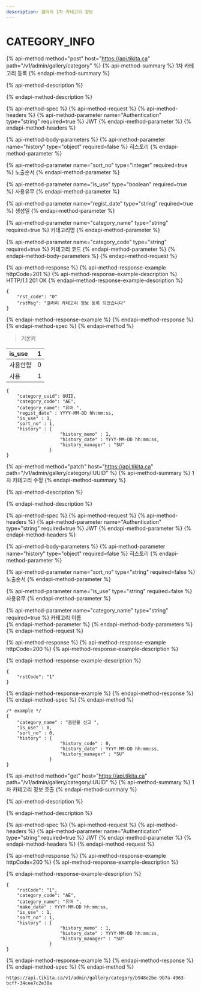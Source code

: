 ```yaml
---
description: 갤러리 1차 카테고리 정보
---
```


# CATEGORY\_INFO

{% api-method method="post" host="https://api.tikita.ca" path="/v1/admin/gallery/category" %}
{% api-method-summary %}
1차 카테고리 등록 
{% endapi-method-summary %}

{% api-method-description %}

{% endapi-method-description %}

{% api-method-spec %}
{% api-method-request %}
{% api-method-headers %}
{% api-method-parameter name="Authentication" type="string" required=true %}
JWT
{% endapi-method-parameter %}
{% endapi-method-headers %}

{% api-method-body-parameters %}
{% api-method-parameter name="history" type="object" required=false %}
히스토리 
{% endapi-method-parameter %}

{% api-method-parameter name="sort\_no" type="integer" required=true %}
노출순서 
{% endapi-method-parameter %}

{% api-method-parameter name="is\_use" type="boolean" required=true %}
사용유무 
{% endapi-method-parameter %}

{% api-method-parameter name="regist\_date" type="string" required=true %}
생성일 
{% endapi-method-parameter %}

{% api-method-parameter name="category\_name" type="string" required=true %}
카테고리명 
{% endapi-method-parameter %}

{% api-method-parameter name="category\_code" type="string" required=true %}
카테고리 코드 
{% endapi-method-parameter %}
{% endapi-method-body-parameters %}
{% endapi-method-request %}

{% api-method-response %}
{% api-method-response-example httpCode=201 %}
{% api-method-response-example-description %}
HTTP/1.1 201 OK
{% endapi-method-response-example-description %}

```
{
    "rst_code": "0"
    "rstMsg": "갤러리 카테고리 정보 등록 되었습니다"
}
```
{% endapi-method-response-example %}
{% endapi-method-response %}
{% endapi-method-spec %}
{% endapi-method %}

> 기본키

| is\_use | 1 |
| :--- | :--- |
| 사용안함 | 0 |
| 사용  | 1 |

```text
{
    "category_uuid": UUID,
    "category_code": "AE",
    "category_name": "유머 ",
    "regist_date" : YYYY-MM-DD hh:mm:ss,
    "is_use" : 1,
    "sort_no" : 1,
    "history" : {
                    "history_memo" : 1,
                    "history_date" : YYYY-MM-DD hh:mm:ss,
                    "history_manager" : "SU"
                }                
}
```

{% api-method method="patch" host="https://api.tikita.ca" path="/v1/admin/gallery/category/:UUID" %}
{% api-method-summary %}
1차 카테고리 수정 
{% endapi-method-summary %}

{% api-method-description %}

{% endapi-method-description %}

{% api-method-spec %}
{% api-method-request %}
{% api-method-headers %}
{% api-method-parameter name="Authentication" type="string" required=true %}
JWT
{% endapi-method-parameter %}
{% endapi-method-headers %}

{% api-method-body-parameters %}
{% api-method-parameter name="history" type="object" required=false %}
히스토리 
{% endapi-method-parameter %}

{% api-method-parameter name="sort\_no" type="string" required=false %}
노출순서 
{% endapi-method-parameter %}

{% api-method-parameter name="is\_use" type="string" required=false %}
사용유무 
{% endapi-method-parameter %}

{% api-method-parameter name="category\_name" type="string" required=true %}
카테고리 이름  
{% endapi-method-parameter %}
{% endapi-method-body-parameters %}
{% endapi-method-request %}

{% api-method-response %}
{% api-method-response-example httpCode=200 %}
{% api-method-response-example-description %}

{% endapi-method-response-example-description %}

```
{
    "rstCode": "1"
}
```
{% endapi-method-response-example %}
{% endapi-method-response %}
{% endapi-method-spec %}
{% endapi-method %}

```text
/* example */
{
    "category_name" : "음란물 신고 ",
    "is_use" : 0,
    "sort_no" : 0,    
    "history" : {
                    "history_code" : 0,
                    "history_date" : YYYY-MM-DD hh:mm:ss,
                    "history_manager" : "SU"
                }
}
```

{% api-method method="get" host="https://api.tikita.ca" path="/v1/admin/gallery/category/:UUID" %}
{% api-method-summary %}
1차 카테고리 정보 호출 
{% endapi-method-summary %}

{% api-method-description %}

{% endapi-method-description %}

{% api-method-spec %}
{% api-method-request %}
{% api-method-headers %}
{% api-method-parameter name="Authentication" type="string" required=true %}
JWT
{% endapi-method-parameter %}
{% endapi-method-headers %}
{% endapi-method-request %}

{% api-method-response %}
{% api-method-response-example httpCode=200 %}
{% api-method-response-example-description %}

{% endapi-method-response-example-description %}

```
{
    "rstCode": "1",
    "category_code": "AE",
    "category_name": "유머 ",
    "make_date" : YYYY-MM-DD hh:mm:ss,
    "is_use" : 1,
    "sort_no" : 1,
    "history" : {
                    "history_memo" : 1,
                    "history_date" : YYYY-MM-DD hh:mm:ss,
                    "history_manager" : "SU"
                }                
}
```
{% endapi-method-response-example %}
{% endapi-method-response %}
{% endapi-method-spec %}
{% endapi-method %}

```text
https://api.tikita.ca/v1/admin/gallery/category/b948e2be-9b7a-4963-bcff-34cee7c2e38a
```



